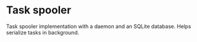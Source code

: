 # Task spooler

Task spooler implementation with a daemon and an SQLite database.  Helps serialize tasks in background.
